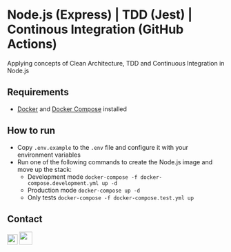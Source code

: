 # Node.js (Express) | TDD (Jest) | Continous Integration (GitHub Actions)
Applying concepts of Clean Architecture, TDD and Continuous Integration in Node.js

## Requirements

- [Docker](https://www.docker.com/get-started) and [Docker Compose](https://docs.docker.com/compose/) installed

## How to run

- Copy ```.env.example``` to the ```.env``` file and configure it with your environment variables
- Run one of the following commands to create the Node.js image and move up the stack:
  - Development mode ```docker-compose -f docker-compose.development.yml up -d```
  - Production mode ```docker-compose up -d```
  - Only tests ```docker-compose -f docker-compose.test.yml up```
  
## Contact

[<img src="https://upload.wikimedia.org/wikipedia/commons/thumb/c/c9/Linkedin.svg/220px-Linkedin.svg.png" width=24>](https://www.linkedin.com/in/marcelo-ivanofre/)
[<img src="https://upload.wikimedia.org/wikipedia/commons/thumb/4/45/New_Logo_Gmail.svg/1200px-New_Logo_Gmail.svg.png" width=30>](mailto:marceloivanofre13@gmail.com)

